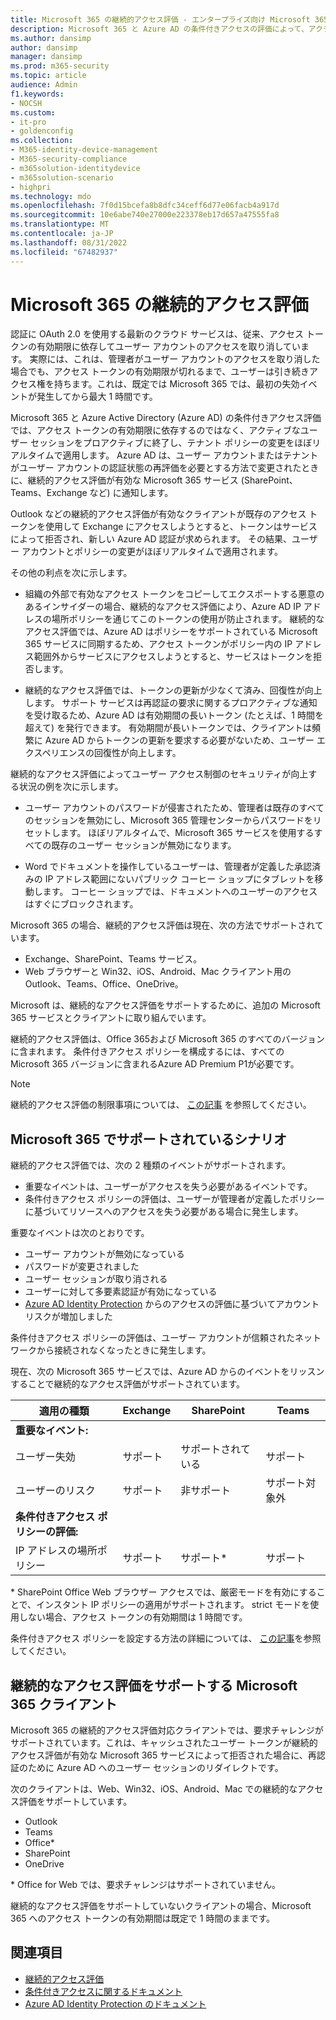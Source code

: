 ```yaml
---
title: Microsoft 365 の継続的アクセス評価 - エンタープライズ向け Microsoft 365
description: Microsoft 365 と Azure AD の条件付きアクセスの評価によって、アクティブなユーザー セッションがプロアクティブに終了し、テナント ポリシーの変更がほぼリアルタイムで強制される方法について説明します。
ms.author: dansimp
author: dansimp
manager: dansimp
ms.prod: m365-security
ms.topic: article
audience: Admin
f1.keywords:
- NOCSH
ms.custom:
- it-pro
- goldenconfig
ms.collection:
- M365-identity-device-management
- M365-security-compliance
- m365solution-identitydevice
- m365solution-scenario
- highpri
ms.technology: mdo
ms.openlocfilehash: 7f0d15bcefa8b8dfc34ceff6d77e06facb4a917d
ms.sourcegitcommit: 10e6abe740e27000e223378eb17d657a47555fa8
ms.translationtype: MT
ms.contentlocale: ja-JP
ms.lasthandoff: 08/31/2022
ms.locfileid: "67482937"
---
```

# <a name="continuous-access-evaluation-for-microsoft-365"></a>Microsoft 365 の継続的アクセス評価

認証に OAuth 2.0 を使用する最新のクラウド サービスは、従来、アクセス トークンの有効期限に依存してユーザー アカウントのアクセスを取り消しています。 実際には、これは、管理者がユーザー アカウントのアクセスを取り消した場合でも、アクセス トークンの有効期限が切れるまで、ユーザーは引き続きアクセス権を持ちます。これは、既定では Microsoft 365 では、最初の失効イベントが発生してから最大 1 時間です。

Microsoft 365 と Azure Active Directory (Azure AD) の条件付きアクセス評価では、アクセス トークンの有効期限に依存するのではなく、アクティブなユーザー セッションをプロアクティブに終了し、テナント ポリシーの変更をほぼリアルタイムで適用します。 Azure AD は、ユーザー アカウントまたはテナントがユーザー アカウントの認証状態の再評価を必要とする方法で変更されたときに、継続的アクセス評価が有効な Microsoft 365 サービス (SharePoint、Teams、Exchange など) に通知します。

Outlook などの継続的アクセス評価が有効なクライアントが既存のアクセス トークンを使用して Exchange にアクセスしようとすると、トークンはサービスによって拒否され、新しい Azure AD 認証が求められます。 その結果、ユーザー アカウントとポリシーの変更がほぼリアルタイムで適用されます。

その他の利点を次に示します。

- 組織の外部で有効なアクセス トークンをコピーしてエクスポートする悪意のあるインサイダーの場合、継続的なアクセス評価により、Azure AD IP アドレスの場所ポリシーを通じてこのトークンの使用が防止されます。 継続的なアクセス評価では、Azure AD はポリシーをサポートされている Microsoft 365 サービスに同期するため、アクセス トークンがポリシー内の IP アドレス範囲外からサービスにアクセスしようとすると、サービスはトークンを拒否します。

- 継続的なアクセス評価では、トークンの更新が少なくて済み、回復性が向上します。 サポート サービスは再認証の要求に関するプロアクティブな通知を受け取るため、Azure AD は有効期間の長いトークン (たとえば、1 時間を超えて) を発行できます。 有効期間が長いトークンでは、クライアントは頻繁に Azure AD からトークンの更新を要求する必要がないため、ユーザー エクスペリエンスの回復性が向上します。

継続的なアクセス評価によってユーザー アクセス制御のセキュリティが向上する状況の例を次に示します。

- ユーザー アカウントのパスワードが侵害されたため、管理者は既存のすべてのセッションを無効にし、Microsoft 365 管理センターからパスワードをリセットします。 ほぼリアルタイムで、Microsoft 365 サービスを使用するすべての既存のユーザー セッションが無効になります。

- Word でドキュメントを操作しているユーザーは、管理者が定義した承認済みの IP アドレス範囲にないパブリック コーヒー ショップにタブレットを移動します。 コーヒー ショップでは、ドキュメントへのユーザーのアクセスはすぐにブロックされます。

Microsoft 365 の場合、継続的アクセス評価は現在、次の方法でサポートされています。

- Exchange、SharePoint、Teams サービス。
- Web ブラウザーと Win32、iOS、Android、Mac クライアント用の Outlook、Teams、Office、OneDrive。

Microsoft は、継続的なアクセス評価をサポートするために、追加の Microsoft 365 サービスとクライアントに取り組んでいます。

継続的アクセス評価は、Office 365および Microsoft 365 のすべてのバージョンに含まれます。 条件付きアクセス ポリシーを構成するには、すべての Microsoft 365 バージョンに含まれるAzure AD Premium P1が必要です。

> [!NOTE]
> 継続的アクセス評価の制限事項については、 [この記事](/azure/active-directory/conditional-access/concept-continuous-access-evaluation#limitations) を参照してください。

## <a name="scenarios-supported-by-microsoft-365"></a>Microsoft 365 でサポートされているシナリオ

継続的アクセス評価では、次の 2 種類のイベントがサポートされます。

- 重要なイベントは、ユーザーがアクセスを失う必要があるイベントです。
- 条件付きアクセス ポリシーの評価は、ユーザーが管理者が定義したポリシーに基づいてリソースへのアクセスを失う必要がある場合に発生します。

重要なイベントは次のとおりです。

- ユーザー アカウントが無効になっている
- パスワードが変更されました
- ユーザー セッションが取り消される
- ユーザーに対して多要素認証が有効になっている
- [Azure AD Identity Protection](/azure/active-directory/identity-protection/overview-identity-protection) からのアクセスの評価に基づいてアカウント リスクが増加しました

条件付きアクセス ポリシーの評価は、ユーザー アカウントが信頼されたネットワークから接続されなくなったときに発生します。

現在、次の Microsoft 365 サービスでは、Azure AD からのイベントをリッスンすることで継続的なアクセス評価がサポートされています。

|適用の種類|Exchange|SharePoint|Teams|
|---|---|---|---|
|**重要なイベント:**||||
|ユーザー失効|サポート|サポートされている|サポート|
|ユーザーのリスク|サポート|非サポート|サポート対象外|
|**条件付きアクセス ポリシーの評価:**||||
|IP アドレスの場所ポリシー|サポート|サポート\*|サポート|

\* SharePoint Office Web ブラウザー アクセスでは、厳密モードを有効にすることで、インスタント IP ポリシーの適用がサポートされます。 strict モードを使用しない場合、アクセス トークンの有効期間は 1 時間です。

条件付きアクセス ポリシーを設定する方法の詳細については、 [この記事](/azure/active-directory/conditional-access/overview)を参照してください。

## <a name="microsoft-365-clients-supporting-continuous-access-evaluation"></a>継続的なアクセス評価をサポートする Microsoft 365 クライアント

Microsoft 365 の継続的アクセス評価対応クライアントでは、要求チャレンジがサポートされています。これは、キャッシュされたユーザー トークンが継続的アクセス評価が有効な Microsoft 365 サービスによって拒否された場合に、再認証のために Azure AD へのユーザー セッションのリダイレクトです。

次のクライアントは、Web、Win32、iOS、Android、Mac での継続的なアクセス評価をサポートしています。

- Outlook
- Teams
- Office\*
- SharePoint
- OneDrive

\* Office for Web では、要求チャレンジはサポートされていません。

継続的なアクセス評価をサポートしていないクライアントの場合、Microsoft 365 へのアクセス トークンの有効期間は既定で 1 時間のままです。

## <a name="see-also"></a>関連項目

- [継続的アクセス評価](/azure/active-directory/conditional-access/concept-continuous-access-evaluation)
- [条件付きアクセスに関するドキュメント](/azure/active-directory/conditional-access/overview)
- [Azure AD Identity Protection のドキュメント](/azure/active-directory/identity-protection/overview-identity-protection)
